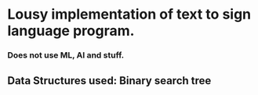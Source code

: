 # Lousy implementation of text to sign language program. 
### Does not use ML, AI and stuff.

## Data Structures used: Binary search tree